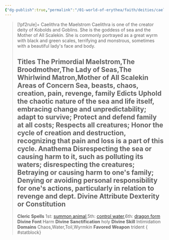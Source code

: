 ```yaml
---
{"dg-publish":true,"permalink":"/01-world-of-erythea/faith/deities/caelithra/","title":"Caelithra the Maelstrom","tags":["Deity"],"dgShowInlineTitle":true,"noteIcon":""}
---
```


>[!pf2rule]+ Caelithra the Maelstrom
>Caelithra is one of the creator deity of Kobolds and Goblins. She is the goddess of sea and the Mother of All Scalekin. She is commonly portrayed as a great wyrm with black and green scales, terrifying and monstrous, sometimes with a beautiful lady's face and body.
> 
> **Titles**  The Primordial Maelstrom,The Broodmother,The Lady of Seas,The Whirlwind Matron,Mother of All Scalekin
> **Areas of Concern**  Sea, beasts, chaos, creation, pain, revenge, family
> **Edicts**  Uphold the chaotic nature of the sea and life itself, embracing change and unpredictability; adapt to survive; Protect and defend family at all costs; Respects all creatures; Honor the cycle of creation and destruction, recognizing that pain and loss is a part of this cycle.
> **Anathema**  Disrespecting the sea or causing harm to it, such as polluting its waters; disrespecting the creatures; Betraying or causing harm to one's family; Denying or avoiding personal responsibility for one's actions, particularly in relation to revenge and dept.
> **Divine Attribute**  Dexterity or Constitution
> ---
> **Cleric Spells** 1st: [summon animal](https://pf2easy.com/index.php?id=1531&name=summon_animal&year=2023),5th: [control water](https://pf2easy.com/index.php?id=1265&name=control_water&year=2023),6th: [dragon form](https://pf2easy.com/index.php?year=2023&id=1302&name=dragon_form)
> **Divine Font**  Harm
> **Divine Sanctification**  holy
> **Divine Skill**  Intimidation
> **Domains**  Chaos,Water,Toil,Wyrmkin
> **Favored Weapon**  trident 
{ #statblock}


 